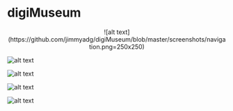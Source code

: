 # digiMuseum

<p align="center">
![alt text](https://github.com/jimmyadg/digiMuseum/blob/master/screenshots/navigation.png=250x250)


![alt text](https://github.com/jimmyadg/digiMuseum/blob/master/screenshots/fly.png=250x250)


![alt text](https://github.com/jimmyadg/digiMuseum/blob/master/screenshots/overview.png=250x250)

![alt text](https://github.com/jimmyadg/digiMuseum/blob/master/screenshots/trippy.png=250x250)

![alt text](https://github.com/jimmyadg/digiMuseum/blob/master/screenshots/info.png=250x250)

</p>
